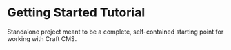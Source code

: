 # Getting Started Tutorial

Standalone project meant to be a complete, self-contained starting point for working with Craft CMS.
